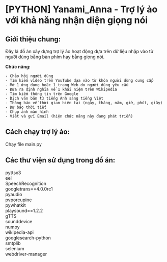# [PYTHON] Yanami_Anna - Trợ lý ảo với khả năng nhận diện giọng nói

## Giới thiệu chung:
  Đây lả đồ án xây dựng trợ lý ảo hoạt động dựa trên dữ liệu nhập vào từ người dùng bằng bàn phím hay bằng giọng nói.

  **Chức năng:** 
  
    - Chảo hỏi người dùng
    - Tìm kiếm video trên YouTube dựa vào từ khóa người dùng cung cấp  
    - Mở 1 ứng dụng hoặc 1 trang Web do người dùng yêu cầu 
    - Đưa ra định nghĩa về 1 khái niệm trên Wikipedia 
    - Tìm kiếm thông tin trên Google 
    - Dịch văn bản từ tiếng Anh sang tiếng Việt
    - Thông báo về thời gian hiện tại (ngày, tháng, năm, giờ, phút, giây) 
    - Dự báo thời tiết 
    - Chụp ảnh màn hình
    - Viết và gửi Email (hiện chức năng này đang phát triển)
## Cách chạy trợ lý ảo:
  Chạy file main.py
## Các thư viện sử dụng trong đồ án:
pyttsx3  
eel  
SpeechRecognition  
googletrans==4.0.0rc1  
pyaudio  
pvporcupine  
pywhatkit  
playsound==1.2.2  
gTTS  
sounddevice  
numpy  
wikipedia-api  
googlesearch-python  
smtplib  
selenium  
webdriver-manager
